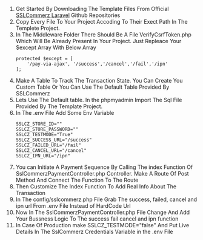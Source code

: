1. Get Started By Downloading The Template Files From Official [SSLCommerz Laravel](https://github.com/sslcommerz/SSLCommerz-Laravel) Github Repositories
2. Copy Every File To Your Project Accoding To Their Exect Path In The Templete Project.
3. In The Middleware Folder There Should Be A File VerifyCsrfToken.php Which Will Be Already Present In Your Project. Just Repleace Your $except Array With Below Array
   ```
   protected $except = [
       '/pay-via-ajax', '/success','/cancel','/fail','/ipn'
   ];
   ```
4. Make A Table To Track The Transaction State. You Can Create You Custom Table Or You Can Use The Default Table Provided By SSLCommerz
5. Lets Use The Default table. In the phpmyadmin Import The Sql File Provided By The Template Project.
6. In The .env File Add Some Env Variable
   ```
   SSLCZ_STORE_ID=""
   SSLCZ_STORE_PASSWORD=""
   SSLCZ_TESTMODE="True"
   SSLCZ_SUCCESS_URL="/success"
   SSLCZ_FAILED_URL="/fail"
   SSLCZ_CANCEL_URL="/cancel"
   SSLCZ_IPN_URL="/ipn"
   ```
7. You can Initiate A Payment Sequence By Calling The index Function Of SslCommerzPaymentController.php Controller. Make A Route Of Post Method And Connect The Function To The Route
8. Then Customize The Index Function To Add Real Info About The Transaction
9. In The config/sslcommerz.php File Grab The success, failed, cancel and ipn url From .env File Instead of HardCode Url
10. Now In The SslCommerzPaymentController.php File Change And Add Your Bussness Logic To The success fail cancel and ipn function
11. In Case Of Production make SSLCZ_TESTMODE="false" And Put Live Details In The SslCommerz Credentials Variable in the .env File
